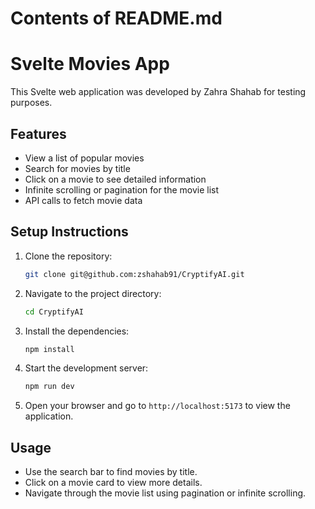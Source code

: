 # Contents of README.md

# Svelte Movies App

 This Svelte web application was developed by Zahra Shahab for testing purposes.

## Features

- View a list of popular movies
- Search for movies by title
- Click on a movie to see detailed information
- Infinite scrolling or pagination for the movie list
- API calls to fetch movie data

## Setup Instructions

1. Clone the repository:
   ```bash
   git clone git@github.com:zshahab91/CryptifyAI.git
   ```

2. Navigate to the project directory:
   ```bash
   cd CryptifyAI
   ```

3. Install the dependencies:
   ```bash
   npm install
   ```

4. Start the development server:
   ```bash
   npm run dev
   ```

5. Open your browser and go to `http://localhost:5173` to view the application.

## Usage

- Use the search bar to find movies by title.
- Click on a movie card to view more details.
- Navigate through the movie list using pagination or infinite scrolling.
